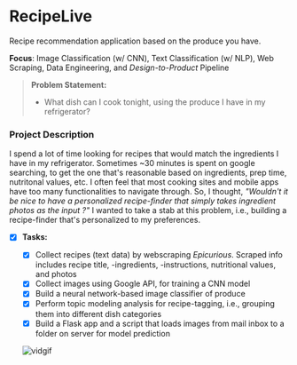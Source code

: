 # RecipeLive
Recipe recommendation application based on the produce you have.

**Focus**: Image  Classification (w/ CNN), Text Classification (w/ NLP), Web Scraping, Data Engineering, and _Design-to-Product_ Pipeline

> **Problem Statement:** 
>
> - What dish can I cook tonight, using the produce I have in my refrigerator? 

### Project Description

I spend a lot of time looking for recipes that would match the ingredients I have in my refrigerator.  Sometimes ~30 minutes is spent on google searching, to get the one that's reasonable based on ingredients, prep time, nutritonal values, etc. I often feel that most cooking sites and mobile apps have too many functionalities to navigate through. So, I thought, *"Wouldn't it be nice to have a personalized recipe-finder that simply takes ingredient photos as the input ?"* I wanted to take a stab at this problem, i.e., building a recipe-finder that's personalized to my preferences.

- [x] **Tasks:**
  - [x] Collect recipes (text data) by webscraping _Epicurious_. Scraped info includes recipe title, -ingredients, -instructions, nutritional values, and photos  
  - [x] Collect images using Google API, for training a CNN model    
  - [x] Build a neural network-based image classifier of produce
  - [x] Perform topic modeling analysis for recipe-tagging, i.e., grouping them into different dish categories  
  - [x] Build a Flask app and a script that loads images from mail inbox to a folder on server for model prediction
  
  ![vidgif](./docs/project_demo.gif)




